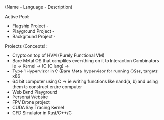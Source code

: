 (Name - Language - Description)

Active Pool:
- Flagship Project - 
- Playground Project -
- Background Project -

Projects (Concepts):

 - Crypto on top of HVM (Purely Functional VM)
 - Bare Metal OS that compliles everything on it to Interaction Combinators ie -> Kernel -> IC (C lang) ->
 - Type 1 Hypervisor in C (Bare Metal hypervisor for running OSes, targets x86
 - 64 bit computer using C -> ie writing functions like nand(a, b) and using 
 them to construct entire computer 
 - Web Bend Playground
 - Personal Website
 - FPV Drone project
 - CUDA Ray Tracing Kernel
 - CFD Simulator in Rust/C++/C 

